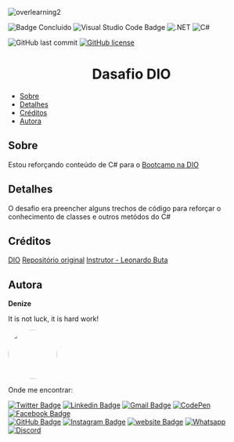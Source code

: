 ![overlearning2](https://github.com/DeBaFig/trilha-net-fundamentos-desafio-cs/assets/46844031/ff80cc08-9167-473c-9c2b-562ea18b223c)

![Badge Concluido](http://img.shields.io/static/v1?label=STATUS&message=CONCLUIDO&color=red&style=for-the-badge)  ![Visual Studio Code Badge](https://img.shields.io/badge/Visual_Studio_Code-0078D4?style=for-the-badge&logo=visual%20studio%20code&logoColor=white)  ![.NET](https://img.shields.io/badge/.NET-512BD4?style=for-the-badge&logo=dotnet&logoColor=white)  ![C#](https://img.shields.io/badge/C%23-239120?style=for-the-badge&logo=c-sharp&logoColor=white)


![GitHub last commit](https://img.shields.io/github/last-commit/DeBaFig/site-nick-projeto) [![GitHub license](https://img.shields.io/github/license/DeBaFig/site-nick-projeto)](https://github.com/DeBaFig/site-nick-projeto/blob/main/LICENSE) 

<h1 align="center">Dasafio DIO</h1>

<!--ts-->
   * [Sobre](#sobre)
   * [Detalhes](#detalhes)
   * [Créditos](#créditos)
   * [Autora](#autora)
<!--te-->


## Sobre  

Estou reforçando conteúdo de C# para o [Bootcamp na DIO](https://web.dio.me/track/bootcamp-wex-desenvolvimento-net-e-qa) 

## Detalhes

O desafio era preencher alguns trechos de código para reforçar o conhecimento de classes e outros metódos do C#

## Créditos

 [DIO](https://www.dio.me/)
 [Repositório original](https://github.com/digitalinnovationone/trilha-net-fundamentos-desafio)
 [Instrutor - Leonardo Buta](https://github.com/leonardo-buta)

## Autora

**Denize**

It is not luck, it is hard work!

<img style="border-radius: 50%;" src="https://user-images.githubusercontent.com/46844031/163518939-915f6e15-200a-4e9c-9f54-9bee6beec89b.jpg" width="100px;" alt=""/>

Onde me encontrar:

[![Twitter Badge](https://img.shields.io/badge/Twitter-1DA1F2?style=for-the-badge&logo=twitter&logoColor=white)](https://twitter.com/Dbassi91)  [![Linkedin Badge](https://img.shields.io/badge/LinkedIn-0077B5?style=for-the-badge&logo=linkedin&logoColor=white)](https://www.linkedin.com/in/dbfigueiredo/)   [![Gmail Badge](	https://img.shields.io/badge/Gmail-D14836?style=for-the-badge&logo=gmail&logoColor=white)](mailto:denize.f.bassi@gmail.com)   [![CodePen](https://img.shields.io/badge/Codepen-000000?style=for-the-badge&logo=codepen&logoColor=white)](https://codepen.io/debafig)   [![Facebook Badge](https://img.shields.io/badge/Facebook-1877F2?style=for-the-badge&logo=facebook&logoColor=white)](https://www.facebook.com/d.bassi91/)  
[![GitHub Badge](https://img.shields.io/badge/GitHub-100000?style=for-the-badge&logo=github&logoColor=white)](https://github.com/DeBaFig)   [![Instagram Badge](https://img.shields.io/badge/Instagram-E4405F?style=for-the-badge&logo=instagram&logoColor=white)](https://www.instagram.com/bassidenize/)   [![website Badge](https://img.shields.io/badge/website-000000?style=for-the-badge&logo=About.me&logoColor=white)](https://debafig.github.io/me/)   [![Whatsapp](https://img.shields.io/badge/WhatsApp-25D366?style=for-the-badge&logo=whatsapp&logoColor=white)](https://whatsa.me/5547935051914)  [![Discord](https://img.shields.io/badge/DeBaFig%235875-%237289DA.svg?style=for-the-badge&logo=discord&logoColor=white)](https://discordapp.com/users/DeBaFig#5875)  
